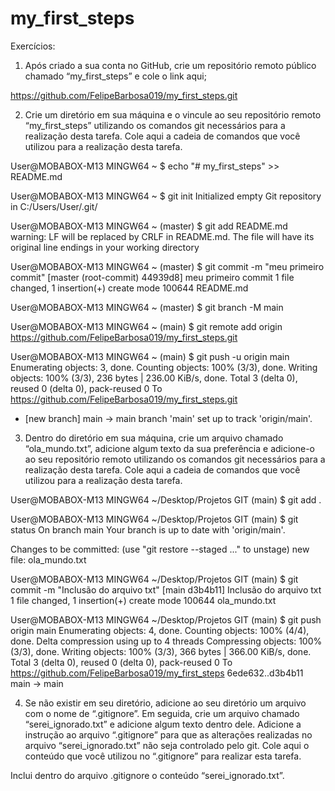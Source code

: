 # my_first_steps
Exercícios: 

1. Após criado a sua conta no GitHub, crie um repositório remoto público chamado “my_first_steps” e cole o link aqui; 

https://github.com/FelipeBarbosa019/my_first_steps.git

2. Crie um diretório em sua máquina e o vincule ao seu repositório remoto “my_first_steps” utilizando os comandos git necessários para a realização desta tarefa. Cole aqui a cadeia de comandos que você utilizou para a realização desta tarefa. 

User@MOBABOX-M13 MINGW64 ~
$ echo "# my_first_steps" >> README.md

User@MOBABOX-M13 MINGW64 ~
$ git init
Initialized empty Git repository in C:/Users/User/.git/

User@MOBABOX-M13 MINGW64 ~ (master)
$ git add README.md
warning: LF will be replaced by CRLF in README.md.
The file will have its original line endings in your working directory

User@MOBABOX-M13 MINGW64 ~ (master)
$ git commit -m "meu primeiro commit"
[master (root-commit) 44939d8] meu primeiro commit
 1 file changed, 1 insertion(+)
 create mode 100644 README.md

User@MOBABOX-M13 MINGW64 ~ (master)
$ git branch -M main

User@MOBABOX-M13 MINGW64 ~ (main)
$ git remote add origin https://github.com/FelipeBarbosa019/my_first_steps.git

User@MOBABOX-M13 MINGW64 ~ (main)
$ git push -u origin main
Enumerating objects: 3, done.
Counting objects: 100% (3/3), done.
Writing objects: 100% (3/3), 236 bytes | 236.00 KiB/s, done.
Total 3 (delta 0), reused 0 (delta 0), pack-reused 0
To https://github.com/FelipeBarbosa019/my_first_steps.git
 * [new branch]      main -> main
branch 'main' set up to track 'origin/main'.







3. Dentro do diretório em sua máquina, crie um arquivo chamado “ola_mundo.txt”, adicione algum texto da sua preferência e adicione-o ao seu repositório remoto utilizando os comandos git necessários para a realização desta tarefa. Cole aqui a cadeia de comandos que você utilizou para a realização desta tarefa. 

User@MOBABOX-M13 MINGW64 ~/Desktop/Projetos GIT (main)
$ git add .

User@MOBABOX-M13 MINGW64 ~/Desktop/Projetos GIT (main)
$ git status
On branch main
Your branch is up to date with 'origin/main'.

Changes to be committed:
  (use "git restore --staged <file>..." to unstage)
        new file:   ola_mundo.txt


User@MOBABOX-M13 MINGW64 ~/Desktop/Projetos GIT (main)
$ git commit -m "Inclusão do arquivo txt"
[main d3b4b11] Inclusão do arquivo txt
 1 file changed, 1 insertion(+)
 create mode 100644 ola_mundo.txt

User@MOBABOX-M13 MINGW64 ~/Desktop/Projetos GIT (main)
$ git push origin main
Enumerating objects: 4, done.
Counting objects: 100% (4/4), done.
Delta compression using up to 4 threads
Compressing objects: 100% (3/3), done.
Writing objects: 100% (3/3), 366 bytes | 366.00 KiB/s, done.
Total 3 (delta 0), reused 0 (delta 0), pack-reused 0
To https://github.com/FelipeBarbosa019/my_first_steps
   6ede632..d3b4b11  main -> main



4. Se não existir em seu diretório, adicione ao seu diretório um arquivo com o nome de “.gitignore”. Em seguida, crie um arquivo chamado “serei_ignorado.txt” e adicione algum texto dentro dele. Adicione a instrução ao arquivo “.gitignore” para que as alterações realizadas no arquivo “serei_ignorado.txt” não seja controlado pelo git. Cole aqui o conteúdo que você utilizou no “.gitignore” para realizar esta tarefa. 

Inclui dentro do arquivo .gitignore o conteúdo “serei_ignorado.txt”.

